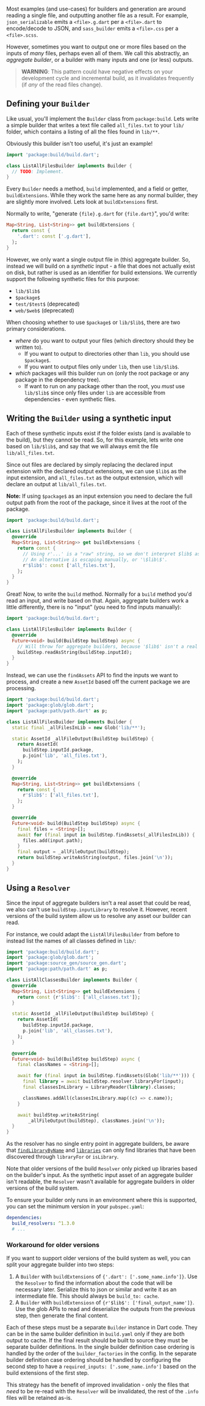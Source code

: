 Most examples (and use-cases) for builders and generation are around reading a
single file, and outputting another file as a result. For example,
`json_serializable` emits a `<file>.g.dart` per a `<file>.dart` to encode/decode
to JSON, and `sass_builder` emits a `<file>.css` per a `<file>.scss`.

However, sometimes you want to output one or more files based on the inputs of
_many_ files, perhaps even all of them. We call this abstractly, an _aggregate
builder_, or a builder with many inputs and one (or less) outputs.

> **WARNING**: This pattern could have negative effects on your development
> cycle and incremental build, as it invalidates frequently (if _any_ of the
> read files change).

## Defining your `Builder`

Like usual, you'll implement the `Builder` class from `package:build`. Lets
write a simple builder that writes a text file called `all_files.txt` to your
`lib/` folder, which contains a listing of all the files found in `lib/**`.

Obviously this builder isn't too useful, it's just an example!

```dart
import 'package:build/build.dart';

class ListAllFilesBuilder implements Builder {
  // TODO: Implement.
}
```

Every `Builder` needs a method, `build` implemented, and a field or getter,
`buildExtensions`. While they work the same here as any normal builder, they are
slightly more involved. Lets look at `buildExtensions` first.

Normally to write, "generate `{file}.g.dart` for `{file.dart}`", you'd write:

```dart
Map<String, List<String>> get buildExtensions {
  return const {
    '.dart': const ['.g.dart'],
  };
}
```

However, we only want a single output file in (this) aggregate builder. So,
instead we will build on a _synthetic_ input - a file that does not actually
exist on disk, but rather is used as an identifier for build extensions. We
currently support the following synthetic files for this purpose:

- `lib/$lib$`
- `$package$`
- `test/$test$` (deprecated)
- `web/$web$` (deprecated)

When choosing whether to use `$package$` or `lib/$lib$`, there are two primary
considerations.

- _where_ do you want to output your files (which directory should they be
  written to).
  - If you want to output to directories other than `lib`, you should use
    `$package$`.
  - If you want to output files only under `lib`, then use `lib/$lib$`.
- _which_ packages will this builder run on (only the root package or any
  package in the dependency tree).
  - If want to run on any package other than the root, you _must_ use
    `lib/$lib$` since only files under `lib` are accessible from dependencies -
    even synthetic files.

## Writing the `Builder` using a synthetic input

Each of these synthetic inputs exist if the folder exists (and is available to
the build), but they cannot be read. So, for this example, lets write one based
on `lib/$lib$`, and say that we will always emit the file `lib/all_files.txt`.

Since out files are declared by simply replacing the declared input extension
with the declared output extensions, we can use `$lib$` as the input extension,
and `all_files.txt` as the output extension, which will declare an output at
`lib/all_files.txt`.

**Note:** If using `$package$` as an input extension you need to declare the
full output path from the root of the package, since it lives at the root of the
package.

```dart
import 'package:build/build.dart';

class ListAllFilesBuilder implements Builder {
  @override
  Map<String, List<String>> get buildExtensions {
    return const {
      // Using r'...' is a "raw" string, so we don't interpret $lib$ as a field.
      // An alternative is escaping manually, or '\$lib\$'.
      r'$lib$': const ['all_files.txt'],
    };
  }
}
```

Great! Now, to write the `build` method. Normally for a `build` method you'd
read an input, and write based on that. Again, aggregate builders work a little
differently, there is no "input" (you need to find inputs manually):

```dart
import 'package:build/build.dart';

class ListAllFilesBuilder implements Builder {
  @override
  Future<void> build(BuildStep buildStep) async {
    // Will throw for aggregate builders, because '$lib$' isn't a real input!
    buildStep.readAsString(buildStep.inputId);
  }
}
```

Instead, we can use the `findAssets` API to find the inputs we want to process,
and create a new `AssetId` based off the current package we are processing.

```dart
import 'package:build/build.dart';
import 'package:glob/glob.dart';
import 'package:path/path.dart' as p;

class ListAllFilesBuilder implements Builder {
  static final _allFilesInLib = new Glob('lib/**');

  static AssetId _allFileOutput(BuildStep buildStep) {
    return AssetId(
      buildStep.inputId.package,
      p.join('lib', 'all_files.txt'),
    );
  }

  @override
  Map<String, List<String>> get buildExtensions {
    return const {
      r'$lib$': ['all_files.txt'],
    };
  }

  @override
  Future<void> build(BuildStep buildStep) async {
    final files = <String>[];
    await for (final input in buildStep.findAssets(_allFilesInLib)) {
      files.add(input.path);
    }
    final output = _allFileOutput(buildStep);
    return buildStep.writeAsString(output, files.join('\n'));
  }
}
```

## Using a `Resolver`

Since the input of aggregate builders isn't a real asset that could be read, we
also can't use `buildStep.inputLibrary` to resolve it. However, recent versions
of the build system allow us to resolve any asset our builder can read.

For instance, we could adapt the `ListAllFilesBuilder` from before to instead
list the names of all classes defined in `lib/`:

```dart
import 'package:build/build.dart';
import 'package:glob/glob.dart';
import 'package:source_gen/source_gen.dart';
import 'package:path/path.dart' as p;

class ListAllClassesBuilder implements Builder {
  @override
  Map<String, List<String>> get buildExtensions {
    return const {r'$lib$': ['all_classes.txt']};
  }

  static AssetId _allFileOutput(BuildStep buildStep) {
    return AssetId(
      buildStep.inputId.package,
      p.join('lib', 'all_classes.txt'),
    );
  }

  @override
  Future<void> build(BuildStep buildStep) async {
    final classNames = <String>[];

    await for (final input in buildStep.findAssets(Glob('lib/**'))) {
      final library = await buildStep.resolver.libraryFor(input);
      final classesInLibrary = LibraryReader(library).classes;

      classNames.addAll(classesInLibrary.map((c) => c.name));
    }

    await buildStep.writeAsString(
        _allFileOutput(buildStep), classNames.join('\n'));
  }
}
```

As the resolver has no single entry point in aggregate builders, be aware that
[`findLibraryByName`][findlibrarybyname] and [`libraries`][libraries] can only
find libraries that have been discovered through `libraryFor` or `isLibrary`.

Note that older versions of the build `Resolver` only picked up libraries based
on the builder's input. As the synthetic input asset of an aggregate builder
isn't readable, the `Resolver` wasn't available for aggregate builders in older
versions of the build system.

To ensure your builder only runs in an environment where this is supported, you
can set the minimum version in your `pubspec.yaml`:

```yaml
dependencies:
  build_resolvers: ^1.3.0
  # ...
```

### Workaround for older versions

If you want to support older versions of the build system as well, you can split
your aggregate builder into two steps:

1. A `Builder` with `buildExtensions` of `{'.dart': ['.some_name.info']}`. Use
   the `Resolver` to find the information about the code that will be necessary
   later. Serialize this to json or similar and write it as an intermediate
   file. This should always be `build_to: cache`.
2. A `Builder` with `buildExtensiosn` of `{r'$lib$': ['final_output_name']}`.
   Use the glob APIs to read and deserialize the outputs from the previous step,
   then generate the final content.

Each of these steps must be a separate `Builder` instance in Dart code. They can
be in the same builder definition in `build.yaml` only if they are both output
to cache. If the final result should be built to source they must be separate
builder definitions. In the single builder definition case ordering is handled
by the order of the `builder_factories` in the config. In the separate builder
definition case ordering should be handled by configuring the second step to
have a `required_inputs: ['.some_name.info']` based on the build extensions of
the first step.

This strategy has the benefit of improved invalidation - only the files that
_need_ to be re-read with the `Resolver` will be invalidated, the rest of the
`.info` files will be retained as-is.

[findLibraryByName]: https://pub.dev/documentation/build/latest/build/Resolver/findLibraryByName.html
[libraries]: https://pub.dev/documentation/build/latest/build/Resolver/libraries.html
